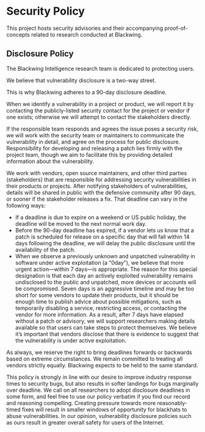 # Security Policy
This project hosts security advisories and their accompanying proof-of-concepts related to research conducted at Blackwing.

## Disclosure Policy

The Blackwing Intelligence research team is dedicated to protecting users.

We believe that vulnerability disclosure is a two-way street. 

This is why Blackwing adheres to a 90-day disclosure deadline.

When we identify a vulnerability in a project or product, we will report it by contacting the publicly-listed security contact for the project or vendor if one exists; otherwise we will attempt to contact the stakeholders directly.

If the responsible team responds and agrees the issue poses a security risk, we will work with the security team or maintainers to communicate the vulnerability in detail, and agree on the process for public disclosure. Responsibility for developing and releasing a patch lies firmly with the project team, though we aim to facilitate this by providing detailed information about the vulnerability.

We work with vendors, open source maintainers, and other third parties (stakeholders) that are responsible for addressing security vulnerabilities in their products or projects. After notifying stakeholders of vulnerabilities, details will be shared in public with the defensive community after 90 days, or sooner if the stakeholder releases a fix. That deadline can vary in the following ways:

- If a deadline is due to expire on a weekend or US public holiday, the deadline will be moved to the next normal work day.
- Before the 90-day deadline has expired, if a vendor lets us know that a patch is scheduled for release on a specific day that will fall within 14 days following the deadline, we will delay the public disclosure until the availability of the patch.
- When we observe a previously unknown and unpatched vulnerability in software under active exploitation (a “0day”), we believe that more urgent action—within 7 days—is appropriate. The reason for this special designation is that each day an actively exploited vulnerability remains undisclosed to the public and unpatched, more devices or accounts will be compromised. Seven days is an aggressive timeline and may be too short for some vendors to update their products, but it should be enough time to publish advice about possible mitigations, such as temporarily disabling a service, restricting access, or contacting the vendor for more information. As a result, after 7 days have elapsed without a patch or advisory, we will support researchers making details available so that users can take steps to protect themselves. We believe it’s important that vendors disclose that there is evidence to suggest that the vulnerability is under active exploitation.

As always, we reserve the right to bring deadlines forwards or backwards based on extreme circumstances. We remain committed to treating all vendors strictly equally. Blackwing expects to be held to the same standard.

This policy is strongly in line with our desire to improve industry response times to security bugs, but also results in softer landings for bugs marginally over deadline. We call on all researchers to adopt disclosure deadlines in some form, and feel free to use our policy verbatim if you find our record and reasoning compelling. Creating pressure towards more reasonably-timed fixes will result in smaller windows of opportunity for blackhats to abuse vulnerabilities. In our opinion, vulnerability disclosure policies such as ours result in greater overall safety for users of the Internet.
